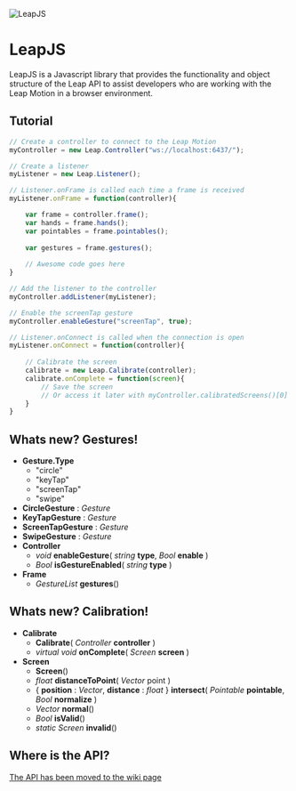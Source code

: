 ![LeapJS](http://deckar01.github.com/images/LeapJS.png)

LeapJS
======

LeapJS is a Javascript library that provides the functionality and object structure of the Leap API to assist developers who are working with the Leap Motion in a browser environment.

## Tutorial

```javascript
// Create a controller to connect to the Leap Motion
myController = new Leap.Controller("ws://localhost:6437/");

// Create a listener
myListener = new Leap.Listener();

// Listener.onFrame is called each time a frame is received
myListener.onFrame = function(controller){

    var frame = controller.frame();
    var hands = frame.hands();
    var pointables = frame.pointables();
    
    var gestures = frame.gestures();
    
    // Awesome code goes here
}

// Add the listener to the controller
myController.addListener(myListener);

// Enable the screenTap gesture
myController.enableGesture("screenTap", true);

// Listener.onConnect is called when the connection is open
myListener.onConnect = function(controller){
 
    // Calibrate the screen
    calibrate = new Leap.Calibrate(controller);
    calibrate.onComplete = function(screen){
        // Save the screen
        // Or access it later with myController.calibratedScreens()[0]
    }
}
```

## Whats new? Gestures!
* **Gesture.Type**
  * "circle"
  * "keyTap"
  * "screenTap"
  * "swipe"
* **CircleGesture** : _Gesture_
* **KeyTapGesture** : _Gesture_
* **ScreenTapGesture** : _Gesture_
* **SwipeGesture** : _Gesture_
* **Controller**
  * _void_ **enableGesture**( _string_ **type**, _Bool_ **enable** )
  * _Bool_ **isGestureEnabled**( _string_ **type** )
* **Frame**
  * _GestureList_ **gestures**()

## Whats new? Calibration!
* **Calibrate**
  * **Calibrate**( _Controller_ **controller** )
  * _virtual void_ **onComplete**( _Screen_ **screen** )
* **Screen**
  * **Screen**()
  * _float_ **distanceToPoint**( _Vector_ point )
  * { **position** : _Vector_, **distance** : _float_ } **intersect**( _Pointable_ **pointable**, _Bool_ **normalize** )
  * _Vector_ **normal**()
  * _Bool_ **isValid**()
  * _static Screen_ **invalid**()

## Where is the API?
[The API has been moved to the wiki page](https://github.com/deckar01/LeapJS/wiki)
